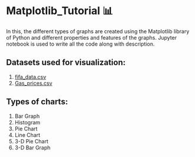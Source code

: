 # Matplotlib_Tutorial 📊
In this, the different types of graphs are created using the Matplotlib library of Python and different properties and features of the graphs. 
Jupyter notebook is used to write all the code along with description.

## Datasets used for visualization:
1. [fifa_data.csv](https://github.com/chiragrathi24/Matplotlib_Tutorial/blob/main/fifa_data.csv)
2. [Gas_prices.csv](https://github.com/chiragrathi24/Matplotlib_Tutorial/blob/main/gas_prices.csv)

## Types of charts:
1.  Bar Graph
2.  Histogram
3.  Pie Chart
4.  Line Chart
5.  3-D Pie Chart
6.  3-D Bar Graph
